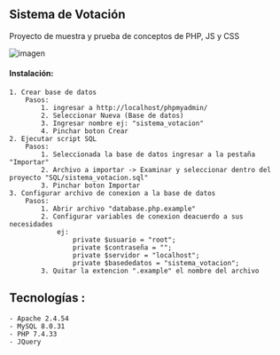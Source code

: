 ## Sistema de Votación ##
Proyecto de muestra y prueba de conceptos de PHP, JS y CSS

![imagen](https://github.com/felipe-ortiz-developer/sistema-votacion/assets/32887258/67895ed0-8ebd-4c94-b588-bda75cfe73e0)

#### Instalación: #### 
    1. Crear base de datos
        Pasos: 
            1. ingresar a http://localhost/phpmyadmin/
            2. Seleccionar Nueva (Base de datos)
            3. Ingresar nombre ej: "sistema_votacion"
            4. Pinchar boton Crear
    2. Ejecutar script SQL 
        Pasos: 
            1. Seleccionada la base de datos ingresar a la pestaña "Importar"
            2. Archivo a importar -> Examinar y seleccionar dentro del proyecto "SQL/sistema_votacion.sql"
            3. Pinchar boton Importar
    3. Configurar archivo de conexion a la base de datos
        Pasos: 
            1. Abrir archivo "database.php.example"
            2. Configurar variables de conexion deacuerdo a sus necesidades
                ej: 
                    private $usuario = "root";
                    private $contraseña = "";
                    private $servidor = "localhost";
                    private $basededatos = "sistema_votacion";
            3. Quitar la extencion ".example" el nombre del archivo

## Tecnologías : ##
    - Apache 2.4.54
    - MySQL 8.0.31
    - PHP 7.4.33
    - JQuery
